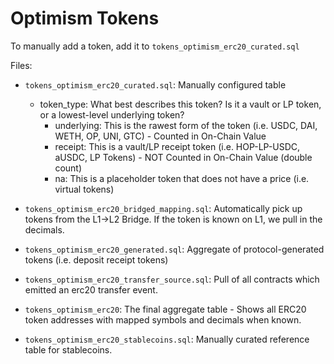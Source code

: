 # Optimism Tokens

To manually add a token, add it to `tokens_optimism_erc20_curated.sql`

Files:
- `tokens_optimism_erc20_curated.sql`: Manually configured table
  - token_type: What best describes this token? Is it a vault or LP token, or a lowest-level underlying token?
    - underlying: This is the rawest form of the token (i.e. USDC, DAI, WETH, OP, UNI, GTC) - Counted in On-Chain Value
    - receipt: This is a vault/LP receipt token (i.e. HOP-LP-USDC, aUSDC, LP Tokens) - NOT Counted in On-Chain Value (double count)
    - na: This is a placeholder token that does not have a price (i.e. virtual tokens)

- `tokens_optimism_erc20_bridged_mapping.sql`: Automatically pick up tokens from the L1->L2 Bridge. If the token is known on L1, we pull in the decimals.

- `tokens_optimism_erc20_generated.sql`: Aggregate of protocol-generated tokens (i.e. deposit receipt tokens)

- `tokens_optimism_erc20_transfer_source.sql`: Pull of all contracts which emitted an erc20 transfer event.

- `tokens_optimism_erc20`: The final aggregate table - Shows all ERC20 token addresses with mapped symbols and decimals when known.

- `tokens_optimism_erc20_stablecoins.sql`: Manually curated reference table for stablecoins.